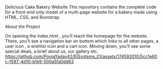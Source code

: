 Delicious Cake Bakery Website
This repository contains the complete code for a front-end only model of a multi-page website for a bakery made using HTML, CSS, and Bootstrap.

About the Project

On opening the index.html , you’ll reach the homepage for the website. There, you’ll see a navigation bar on bottom which links to all other pages, a user icon , a wishlist icon and a cart icon. Moving down, you’ll see some special deals, a brief about us, our gallery etc. 
https://github.com/PoojaYadav42/EISystems_01/assets/174592010/5cc1e60c-f587-4d10-b1e9-500a5fa0dd63


